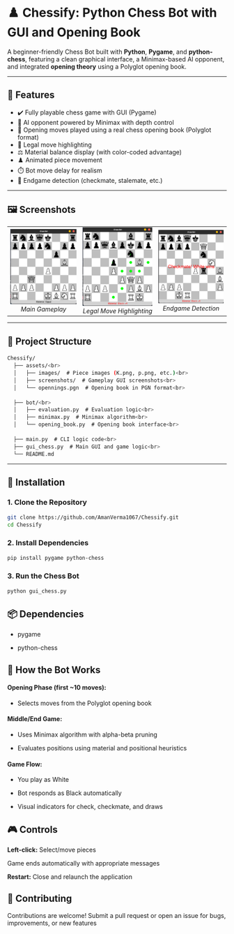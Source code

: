 # ♟️ Chessify: Python Chess Bot with GUI and Opening Book

A beginner-friendly Chess Bot built with **Python**, **Pygame**, and **python-chess**, featuring a clean graphical interface, a Minimax-based AI opponent, and integrated **opening theory** using a Polyglot opening book.

---

## 🚀 Features

- ✔️ Fully playable chess game with GUI (Pygame)
- 🤖 AI opponent powered by Minimax with depth control
- 📘 Opening moves played using a real chess opening book (Polyglot format)
- 🎯 Legal move highlighting
- ⚖️ Material balance display (with color-coded advantage)
- ♟️ Animated piece movement
- ⏱️ Bot move delay for realism
- 🏁 Endgame detection (checkmate, stalemate, etc.)

---

## 🖼️ Screenshots

<div align="center">
  <table>
    <tr>
      <td align="center">
        <img src="assets/screenshots/gameplay.png" width="300" alt="Gameplay Screenshot">
        <br>
        <em>Main Gameplay</em>
      </td>
      <td align="center">
        <img src="assets/screenshots/move_highlight.png" width="300" alt="Move Highlight">
        <br>
        <em>Legal Move Highlighting</em>
      </td>
      <td align="center">
        <img src="assets/screenshots/endgame.png" width="300" alt="Endgame Detection">
        <br>
        <em>Endgame Detection</em>
      </td>
    </tr>
  </table>
</div>

---

## 📁 Project Structure
```bash
Chessify/  
  ├── assets/<br>  
  │   ├── images/  # Piece images (K.png, p.png, etc.)<br>  
  │   ├── screenshots/  # Gameplay GUI screenshots<br>  
  │   └── opennings.pgn  # Opening book in PGN format<br>  

  ├── bot/<br>  
  │   ├── evaluation.py  # Evaluation logic<br>  
  │   ├── minimax.py  # Minimax algorithm<br>  
  │   └── opening_book.py  # Opening book interface<br>  

  ├── main.py  # CLI logic code<br>  
  ├── gui_chess.py  # Main GUI and game logic<br>  
  └── README.md

```


---

## 🔧 Installation

### 1. Clone the Repository
```bash
git clone https://github.com/AmanVerma1067/Chessify.git
cd Chessify
```
### 2. Install Dependencies
```bash
pip install pygame python-chess
```
### 3. Run the Chess Bot
```bash
python gui_chess.py
```
## 📦 Dependencies
- pygame

- python-chess

## 🧠 How the Bot Works
#### Opening Phase (first ~10 moves):

- Selects moves from the Polyglot opening book

#### Middle/End Game:

- Uses Minimax algorithm with alpha-beta pruning

- Evaluates positions using material and positional heuristics

#### Game Flow:

- You play as White

- Bot responds as Black automatically

- Visual indicators for check, checkmate, and draws

## 🎮 Controls
**Left-click:** Select/move pieces

Game ends automatically with appropriate messages

**Restart:** Close and relaunch the application

## 🤝 Contributing
Contributions are welcome! Submit a pull request or open an issue for bugs, improvements, or new features
